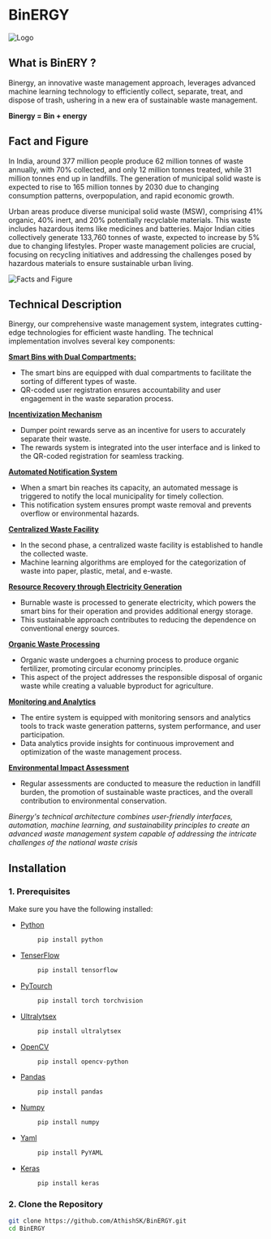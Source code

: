 # BinERGY

![Logo](https://github.com/AthishSK/Nandi_Probot/assets/92356927/b406d2d1-36bf-426a-bb9b-5b7d8edcca54)

## What is BinERY ?

Binergy, an innovative waste management approach, leverages advanced machine learning technology to efficiently collect, separate, treat, and dispose of trash, ushering in a new era of sustainable waste management.

**Binergy = Bin + energy** 

## Fact and Figure

In India, around 377 million people produce 62 million tonnes of waste annually, with 70% collected, and only 12 million tonnes treated, while 31 million tonnes end up in landfills. The generation of municipal solid waste is expected to rise to 165 million tonnes by 2030 due to changing consumption patterns, overpopulation, and rapid economic growth.

Urban areas produce diverse municipal solid waste (MSW), comprising 41% organic, 40% inert, and 20% potentially recyclable materials. This waste includes hazardous items like medicines and batteries. Major Indian cities collectively generate 133,760 tonnes of waste, expected to increase by 5% due to changing lifestyles. Proper waste management policies are crucial, focusing on recycling initiatives and addressing the challenges posed by hazardous materials to ensure sustainable urban living.

![Facts and Figure](https://github.com/AthishSK/Nandi_Probot/assets/92356927/3f3a8de9-9e0a-489c-9460-1e20f41afb36)





## Technical Description

Binergy, our comprehensive waste management system, integrates cutting-edge technologies for efficient waste handling. The technical implementation involves several key components:

**[Smart Bins with Dual Compartments:]()**
- The smart bins are equipped with dual compartments to facilitate the sorting of different types of waste.
- QR-coded user registration ensures accountability and user engagement in the waste separation process.

**[Incentivization Mechanism]()**
 - Dumper point rewards serve as an incentive for users to accurately separate their waste.
- The rewards system is integrated into the user interface and is linked to the QR-coded registration for seamless tracking.

**[Automated Notification System]()**
  - When a smart bin reaches its capacity, an automated message is triggered to notify the local municipality for timely collection.
   - This notification system ensures prompt waste removal and prevents overflow or environmental hazards.

**[Centralized Waste Facility]()**
   - In the second phase, a centralized waste facility is established to handle the collected waste.
   - Machine learning algorithms are employed for the categorization of waste into paper, plastic, metal, and e-waste.

**[Resource Recovery through Electricity Generation]()**
   - Burnable waste is processed to generate electricity, which powers the smart bins for their operation and provides additional energy storage.
   - This sustainable approach contributes to reducing the dependence on conventional energy sources.

**[Organic Waste Processing]()**
   - Organic waste undergoes a churning process to produce organic fertilizer, promoting circular economy principles.
   - This aspect of the project addresses the responsible disposal of organic waste while creating a valuable byproduct for agriculture.

**[Monitoring and Analytics]()**
   - The entire system is equipped with monitoring sensors and analytics tools to track waste generation patterns, system performance, and user participation.
   - Data analytics provide insights for continuous improvement and optimization of the waste management process.

**[Environmental Impact Assessment]()**
- Regular assessments are conducted to measure the reduction in landfill burden, the promotion of sustainable waste practices, and the overall contribution to environmental conservation.

*Binergy's technical architecture combines user-friendly interfaces, automation, machine learning, and sustainability principles to create an advanced waste management system capable of addressing the intricate challenges of the national waste crisis*

## Installation

### 1. Prerequisites

Make sure you have the following installed:

- [Python](https://www.python.org/)
```bash
        pip install python

```
- [TenserFlow](https://www.tensorflow.org/)

```bash
        pip install tensorflow

```
- [PyTourch](https://pytorch.org/) 
```bash
        pip install torch torchvision


```
- [Ultralytsex](https://www.ultralytics.com/) 
```bash
        pip install ultralytsex

```
- [OpenCV](https://opencv.org/)
```bash
        pip install opencv-python

```
- [Pandas](https://pandas.pydata.org/)
```bash
        pip install pandas

```
- [Numpy](https://numpy.org/)
```bash
        pip install numpy

```

- [Yaml](https://yaml.org/)
```basH
        pip install PyYAML

```
- [Keras](https://keras.io/)
```bash
        pip install keras

```


### 2. Clone the Repository

```bash
git clone https://github.com/AthishSK/BinERGY.git
cd BinERGY
```
